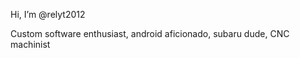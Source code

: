  Hi, I’m @relyt2012

 Custom software enthusiast, 
 android aficionado, 
 subaru dude, 
 CNC machinist  


